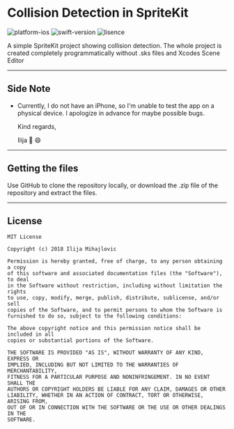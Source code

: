 # Collision Detection in SpriteKit

![platform-ios](https://img.shields.io/badge/platform-ios-Blue.svg)
![swift-version](https://img.shields.io/badge/swift-4.2-Orange.svg)
![lisence](https://img.shields.io/badge/license-MIT-Lightgrey.svg)

A simple SpriteKit project showing collision detection. The whole project is created completely programmatically without .sks  files and Xcodes Scene Editor

___

## Side Note
* Currently, I do not have an iPhone, so I'm unable to test the app on a physical device. I apologize in advance for maybe possible bugs.

   Kind regards,

   Ilija 🖖 😄
___

## Getting the files

Use GitHub to clone the repository locally, or download the .zip file of the repository and extract the files.
___

## License
```
MIT License

Copyright (c) 2018 Ilija Mihajlovic

Permission is hereby granted, free of charge, to any person obtaining a copy
of this software and associated documentation files (the "Software"), to deal
in the Software without restriction, including without limitation the rights
to use, copy, modify, merge, publish, distribute, sublicense, and/or sell
copies of the Software, and to permit persons to whom the Software is
furnished to do so, subject to the following conditions:

The above copyright notice and this permission notice shall be included in all
copies or substantial portions of the Software.

THE SOFTWARE IS PROVIDED "AS IS", WITHOUT WARRANTY OF ANY KIND, EXPRESS OR
IMPLIED, INCLUDING BUT NOT LIMITED TO THE WARRANTIES OF MERCHANTABILITY,
FITNESS FOR A PARTICULAR PURPOSE AND NONINFRINGEMENT. IN NO EVENT SHALL THE
AUTHORS OR COPYRIGHT HOLDERS BE LIABLE FOR ANY CLAIM, DAMAGES OR OTHER
LIABILITY, WHETHER IN AN ACTION OF CONTRACT, TORT OR OTHERWISE, ARISING FROM,
OUT OF OR IN CONNECTION WITH THE SOFTWARE OR THE USE OR OTHER DEALINGS IN THE
SOFTWARE.
```

